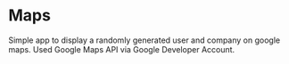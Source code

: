 # Maps

Simple app to display a randomly generated user and company on google maps.
Used Google Maps API via Google Developer Account.
